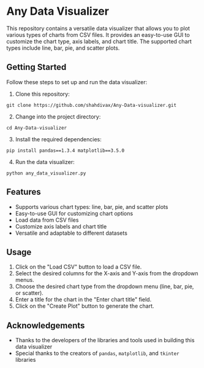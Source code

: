# Any Data Visualizer

This repository contains a versatile data visualizer that allows you to plot various types of charts from CSV files. It provides an easy-to-use GUI to customize the chart type, axis labels, and chart title. The supported chart types include line, bar, pie, and scatter plots.

## Getting Started

Follow these steps to set up and run the data visualizer:

1. Clone this repository:
```
git clone https://github.com/shahdivax/Any-Data-visualizer.git
```

2. Change into the project directory:
```
cd Any-Data-visualizer
```

3. Install the required dependencies:
```
pip install pandas==1.3.4 matplotlib==3.5.0
```

4. Run the data visualizer:
```
python any_data_visualizer.py
```

## Features

- Supports various chart types: line, bar, pie, and scatter plots
- Easy-to-use GUI for customizing chart options
- Load data from CSV files
- Customize axis labels and chart title
- Versatile and adaptable to different datasets

## Usage

1. Click on the "Load CSV" button to load a CSV file.
2. Select the desired columns for the X-axis and Y-axis from the dropdown menus.
3. Choose the desired chart type from the dropdown menu (line, bar, pie, or scatter).
4. Enter a title for the chart in the "Enter chart title" field.
5. Click on the "Create Plot" button to generate the chart.

## Acknowledgements

- Thanks to the developers of the libraries and tools used in building this data visualizer
- Special thanks to the creators of `pandas`, `matplotlib`, and `tkinter` libraries
